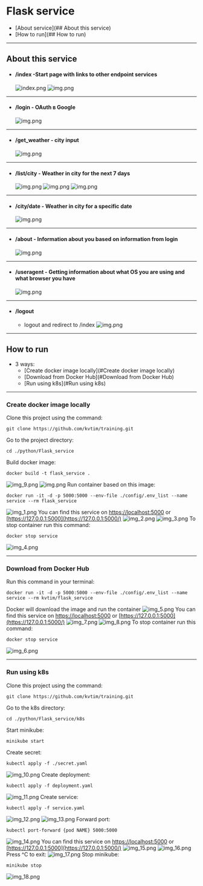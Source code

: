 # Flask service
- [About service](## About this service)
- [How to run](## How to run)
___
## About this service
- #### /index -Start page with links to other endpoint services
    ![index.png](resources/index.png)
    ![img.png](resources/index2.png)
- ---
- #### /login - OAuth в Google
    ![img.png](resources/login.png)
- ---
- #### /get_weather - city input
    ![img.png](resources/get_weather.png)
- ---
- #### /list/city - Weather in city for the next 7 days
    ![img.png](resources/list1.png)
    ![img.png](resources/list2.png)
    ![img.png](resources/list3.png)
- ---
- #### /city/date - Weather in city for a specific date
    ![img.png](resources/city.png)
- ---
- #### /about - Information about you based on information from login
    ![img.png](resources/about.png)
- ---
- #### /useragent - Getting information about what OS you are using and what browser you have
    ![img.png](resources/useragent.png)
- ---
- #### /logout
  - logout and redirect to /index
      ![img.png](resources/index2.png)
- ---
## How to run
- 3 ways:
  - [Create docker image locally](#Create docker image locally)
  - [Download from Docker Hub](#Download from Docker Hub)
  - [Run using k8s](#Run using k8s)
___
### Create docker image locally
Clone this project using the command:
```
git clone https://github.com/kvtim/training.git
```
Go to the project directory:
```
cd ./python/Flask_service
```
Build docker image:
```
docker build -t flask_service .
```
![img_9.png](resources/img_9.png)
![img.png](img.png)
Run container based on this image:
```
docker run -it -d -p 5000:5000 --env-file ./config/.env_list --name service --rm flask_service  
```
![img_1.png](resources/img_1.png)
You can find this service on [https://localhost:5000](https://localhost:5000/) or [https://127.0.0.1:5000](https://127.0.0.1:5000/)
![img_2.png](resources/img_2.png)
![img_3.png](resources/img_3.png)
To stop container run this command:
```
docker stop service
```
![img_4.png](resources/img_4.png)

---
### Download from Docker Hub
Run this command in your terminal:
```
docker run -it -d -p 5000:5000 --env-file ./config/.env_list --name service --rm kvtim/flask_service  
```
Docker will download the image and run the container
![img_5.png](resources/img_5.png)
You can find this service on [https://localhost:5000](https://localhost:5000/) or [https://127.0.0.1:5000](https://127.0.0.1:5000/)
![img_7.png](resources/img_7.png)
![img_8.png](resources/img_8.png)
To stop container run this command:
```
docker stop service
```
![img_6.png](resources/img_6.png)

---
### Run using k8s
Clone this project using the command:
```
git clone https://github.com/kvtim/training.git
```
Go to the k8s directory:
```
cd ./python/Flask_service/k8s
```
Start minikube:
```
minikube start
```
Create secret:
```
kubectl apply -f ./secret.yaml 
```
![img_10.png](resources/img_10.png)
Create deployment:
```
kubectl apply -f deployment.yaml  
```
![img_11.png](resources/img_11.png)
Create service:
```
kubectl apply -f service.yaml
```
![img_12.png](resources/img_12.png)
![img_13.png](resources/img_13.png)
Forward port:
```
kubectl port-forward {pod NAME} 5000:5000
```
![img_14.png](resources/img_14.png)
You can find this service on [https://localhost:5000](https://localhost:5000/) or [https://127.0.0.1:5000](https://127.0.0.1:5000/)
![img_15.png](resources/img_15.png)
![img_16.png](resources/img_16.png)
Press ^C to exit:
![img_17.png](resources/img_17.png)
Stop minikube:
```
minikube stop
```
![img_18.png](resources/img_18.png)
